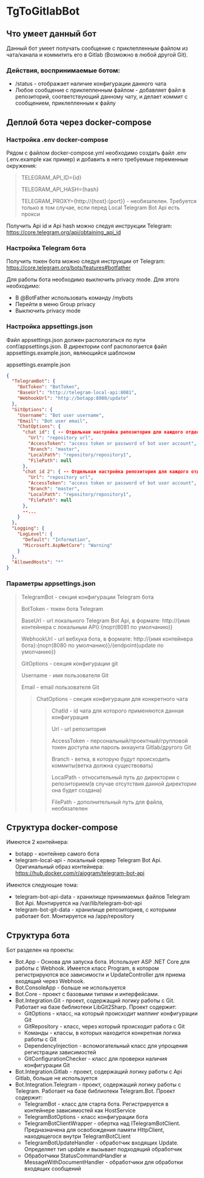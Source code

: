 # TgToGitlabBot

## Что умеет данный бот

Данный бот умеет получать сообщение с приклепленным файлом из чата/канала и коммитить его в Gitlab (Возможно в любой другой Git).
### Действия, воспринимаемые ботом:

- /status - отображает наличие конфигурации данного чата
- Любое сообщение с приклепленным файлом - добавляет файл в репозиторий, соответствующий данному чату, и делает коммит с сообщением, приклепленным к файлу

## Деплой бота через docker-compose

### Настройка .env docker-compose

Рядом с файлом docker-compose.yml необходимо создать файл .env (.env.example как пример) и добавить в него требуемые переменные окружения:
>TELEGRAM_API_ID={id}
>
>TELEGRAM_API_HASH={hash}
>
>TELEGRAM_PROXY={http://{host}:{port}} - необязателен. Требуется только в том случае, если перед Local Telegram Bot Api есть прокси
>
Получить Api id и Api hash можно следуя инструкции Telegram: https://core.telegram.org/api/obtaining_api_id

### Настройка Telegram бота

Получить токен бота можно следуя инструкции от Telegram: https://core.telegram.org/bots/features#botfather

Для работы бота необходимо выключить privacy mode. Для этого необходимо:
- В @BotFather использовать команду /mybots
- Перейти в меню Group privacy
- Выключить privacy mode

### Настройка appsettings.json

Файл appsettings.json должен распологаться по пути conf/appsettings.json.
В директории conf распологается файл appsettings.example.json, являющийся шаблоном 

appsettings.example.json
```json
{
  "TelegramBot": {
    "BotToken": "BotToken",
    "BaseUrl": "http://telegram-local-api:8081",    
    "WebhookUrl": "http://botapp:8080/update"
  },
  "GitOptions": {
    "Username": "Bot user username",
    "Email": "Bot user email",
    "ChatOptions": {
      "chat id": { -- Отдельная настройка репозитория для каждого отдельного чата
        "Url": "repository url",        
        "AccessToken": "access token or password of bot user account",
        "Branch": "master",
        "LocalPath": "repository/repository1",
        "FilePath": null
      },
      "chat id 2": { -- Отдельная настройка репозитория для каждого отдельного чата
        "Url": "repository url",        
        "AccessToken": "access token or password of bot user account",
        "Branch": "master",
        "LocalPath": "repository/repository1",
        "FilePath": null
      },
      --...
    }
  },  
  "Logging": {
    "LogLevel": {
      "Default": "Information",
      "Microsoft.AspNetCore": "Warning"
    }
  },
  "AllowedHosts": "*"
}
```
### Параметры appsettings.json

> TelegramBot - секция конфигурации Telegram бота
>
> BotToken - токен бота Telegram
> 
> BaseUrl - url локального Telegram Bot Api, в формате: http://{имя контейнера с локальным API}:{порт(8081 по умолчанию)}
>
> WebhookUrl - url вебхука бота, в формате: http://{имя контейнера бота}:{порт(8080 по умолчанию)}/{endpoint(update по умолчанию)}
>
> GitOptions - секция конфигурации git
>
> Username - имя пользователя Git
>
> Email - email пользователя Git
>
>> ChatOptions - секция конфигурации для конкретного чата
>>
>>> ChatId - id чата для которого применяются данная конфигурация
>>>
>>> Url - url репозитория
>>>
>>> AccessToken - персональный/проектный/групповой токен доступа или пароль аккаунта Gitlab/другого Git
>>>
>>> Branch - ветка, в которую будут происходить коммиты(ветка должна существовать)
>>>
>>> LocalPath - относительный путь до директории с репозиторием(в случае отсутствия данной директории она будет создана)
>>>
>>> FilePath - дополнительный путь для файла, необязателен


## Структура docker-compose

Имеются 2 контейнера:
- botapp - контейнер самого бота
- telegram-local-api - локальный сервер Telegram Bot Api. Оригинальный образ контейнера: https://hub.docker.com/r/aiogram/telegram-bot-api

Имеются следующие тома:
- telegram-bot-api-data - хранилище принимаемых файлов Telegram Bot Api. Монтируется на /var/lib/telegram-bot-api
- telegram-bot-git-data - хранилище репозиториев, с которыми работает бот. Монтируется на /app/repository

## Структура бота

Бот разделен на проекты:
- Bot.App - Основа для запуска бота. Использует ASP .NET Core для работы с Webhook. Имеется класс Program, в котором регистрируются все зависимости и UpdateController для приема входящий через Webhook.
- Bot.ConsoleApp - больше не используется
- Bot.Core - проект с базовыми типами и интерфейсами.
- Bot.Integration.Git - проект, содержащий логику работы с Git. Работает на базе библиотеки LibGit2Sharp. Проект содержит:
  - GitOptions - класс, на который происходит маппинг конфигурации Git
  - GitRepository - класс, через который происходит работа с Git
  - Команды - классы, в которых находится конкретная логика работы с Git
  - DependencyInjection - вспомогательный класс для упрощения регистрации зависимостей
  - GitConfigurationChecker - класс для проверки наличия конфигурации Git
- Bot.Integration.Gitlab - проект, содержащий логику работы с Api Gitlab, больше не используется
- Bot.Integration.Telegram - проект, содержащий логику работы с Telegram. Работает на базе библиотеки Telegram.Bot. Проект содержит:
  - TelegramBot - класс для старта бота. Регистрируется в контейнере зависимостей как HostService
  - TelegramBotOptions - класс конфигурации бота
  - TelegramBotClientWrapper - обертка над ITelegramBotClient. Предназначена для освобождения памяти HttpClient, находящегося внутри TelegramBotCLient
  - TelegramBotUpdateHandler - обработчик входящих Update. Определяет тип update и вызывает подходящий обработчик
  - Обработчики StatusCommandHandler и MessageWithDocumentHandler - обработчики для обработки входящих сообщений
